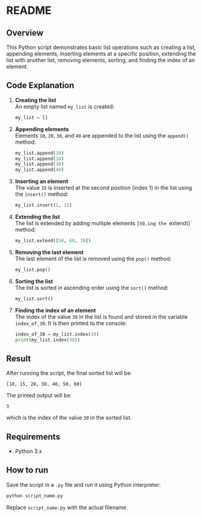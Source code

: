 # README

## Overview

This Python script demonstrates basic list operations such as creating a list, appending elements, inserting elements at a specific position, extending the list with another list, removing elements, sorting, and finding the index of an element.

## Code Explanation

1. **Creating the list**  
   An empty list named `my_list` is created:
   ```python
   my_list = []
   ```

2. **Appending elements**  
   Elements `10`, `20`, `30`, and `40` are appended to the list using the `append()` method:
   ```python
   my_list.append(10)
   my_list.append(20)
   my_list.append(30)
   my_list.append(40)
   ```

3. **Inserting an element**  
   The value `15` is inserted at the second position (index 1) in the list using the `insert()` method:
   ```python
   my_list.insert(1, 15)
   ```

4. **Extending the list**  
   The list is extended by adding multiple elements `[50,ing the `extend()` method:
   ```python
   my_list.extend([50, 60, 70])
   ```

5. **Removing the last element**  
   The last element of the list is removed using the `pop()` method:
   ```python
   my_list.pop()
   ```

6. **Sorting the list**  
   The list is sorted in ascending order using the `sort()` method:
   ```python
   my_list.sort()
   ```

7. **Finding the index of an element**  
   The index of the value `30` in the list is found and stored in the variable `index_of_30`. It is then printed to the console:
   ```python
   index_of_30 = my_list.index(30)
   print(my_list.index(30))
   ```

## Result

After running the script, the final sorted list will be:

```
[10, 15, 20, 30, 40, 50, 60]
```

The printed output will be:

```
3
```

which is the index of the value `30` in the sorted list.

## Requirements

- Python 3.x

## How to run

Save the script in a `.py` file and run it using Python interpreter:

```bash
python script_name.py
```

Replace `script_name.py` with the actual filename.
